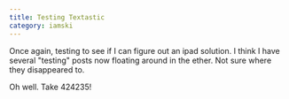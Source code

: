 ```yaml
---
title: Testing Textastic
category: iamski
---
```

Once again, testing to see if I can figure out an ipad solution. I think I have several "testing" posts now floating around in the ether. Not sure where they disappeared to.

Oh well. Take 424235!